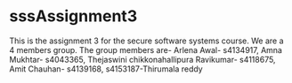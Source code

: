 # sssAssignment3
This is the assignment 3 for the secure software systems course. We are a 4 members group. The group members are- Arlena Awal- s4134917,  Amna Mukhtar- s4043365,  Thejaswini chikkonahallipura Ravikumar- s4118675,  Amit Chauhan- s4139168, s4153187-Thirumala reddy
